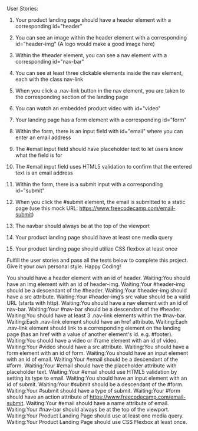 User Stories:

1. Your product landing page should have a header element with a corresponding id="header"

2. You can see an image within the header element with a corresponding id="header-img" (A logo would make a good image here)

3. Within the #header element, you can see a nav element with a corresponding id="nav-bar"

4. You can see at least three clickable elements inside the nav element, each with the class nav-link

5. When you click a .nav-link button in the nav element, you are taken to the corresponding section of the landing page

6. You can watch an embedded product video with id="video"

7. Your landing page has a form element with a corresponding id="form"

8. Within the form, there is an input field with id="email" where you can enter an email address

9. The #email input field should have placeholder text to let users know what the field is for

10. The #email input field uses HTML5 validation to confirm that the entered text is an email address

11. Within the form, there is a submit input with a corresponding id="submit"

12. When you click the #submit element, the email is submitted to a static page (use this mock URL: https://www.freecodecamp.com/email-submit)

13. The navbar should always be at the top of the viewport

14. Your product landing page should have at least one media query

15. Your product landing page should utilize CSS flexbox at least once

Fulfill the user stories and pass all the tests below to complete this project. Give it your own personal style. Happy Coding!


You should have a header element with an id of header.
Waiting:You should have an img element with an id of header-img.
Waiting:Your #header-img should be a descendant of the #header.
Waiting:Your #header-img should have a src attribute.
Waiting:Your #header-img’s src value should be a valid URL (starts with http).
Waiting:You should have a nav element with an id of nav-bar.
Waiting:Your #nav-bar should be a descendant of the #header.
Waiting:You should have at least 3 .nav-link elements within the #nav-bar.
Waiting:Each .nav-link element should have an href attribute.
Waiting:Each .nav-link element should link to a corresponding element on the landing page (has an href with a value of another element's id. e.g. #footer).
Waiting:You should have a video or iframe element with an id of video.
Waiting:Your #video should have a src attribute.
Waiting:You should have a form element with an id of form.
Waiting:You should have an input element with an id of email.
Waiting:Your #email should be a descendant of the #form.
Waiting:Your #email should have the placeholder attribute with placeholder text.
Waiting:Your #email should use HTML5 validation by setting its type to email.
Waiting:You should have an input element with an id of submit.
Waiting:Your #submit should be a descendant of the #form.
Waiting:Your #submit should have a type of submit.
Waiting:Your #form should have an action attribute of https://www.freecodecamp.com/email-submit.
Waiting:Your #email should have a name attribute of email.
Waiting:Your #nav-bar should always be at the top of the viewport.
Waiting:Your Product Landing Page should use at least one media query.
Waiting:Your Product Landing Page should use CSS Flexbox at least once.